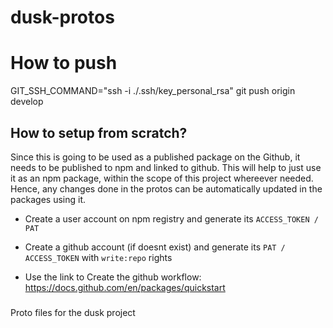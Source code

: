 # dusk-protos

# How to push

GIT_SSH_COMMAND="ssh -i ./.ssh/key_personal_rsa" git push origin develop

## How to setup from scratch?

Since this is going to be used as a published package on the Github, it needs to be published to npm and linked to github.
This will help to just use it as an npm package, within the scope of this project whereever needed. Hence, any changes done in the protos can be automatically updated in the packages using it.

- Create a user account on npm registry and generate its `ACCESS_TOKEN / PAT`
- Create a github account (if doesnt exist) and generate its `PAT / ACCESS_TOKEN` with `write:repo` rights

- Use the link to Create the github workflow: https://docs.github.com/en/packages/quickstart

###

Proto files for the dusk project
